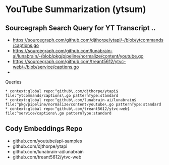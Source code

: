 # YouTube Summarization (ytsum)

## Sourcegraph Search Query for YT Transcript ..

- https://sourcegraph.com/github.com/djthorpe/ytapi/-/blob/ytcommands/captions.go
- https://sourcegraph.com/github.com/lunabrain-ai/lunabrain/-/blob/pkg/pipeline/normalize/content/youtube.go
- https://sourcegraph.com/github.com/treant5612/ytvc-web/-/blob/service/captions.go
- 
Queries
```
* context:global repo:^github\.com/djthorpe/ytapi$ file:^ytcommands/captions\.go patternType:standard
* context:global repo:^github\.com/lunabrain-ai/lunabrain$ file:^pkg/pipeline/normalize/content/youtube\.go patternType:standard
* context:global repo:^github\.com/treant5612/ytvc-web$ file:^service/captions\.go patternType:standard
```

## Cody Embeddings Repo
- github.com/youtube/api-samples
- github.com/djthorpe/ytapi
- github.com/lunabrain-ai/lunabrain
- github.com/treant5612/ytvc-web
